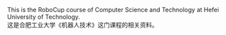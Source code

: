 This is the RoboCup course of Computer Science and Technology at Hefei University of Technology.    
这是合肥工业大学《机器人技术》这门课程的相关资料。